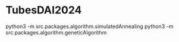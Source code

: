 # TubesDAI2024

python3 -m src.packages.algorithm.simulatedAnnealing
python3 -m src.packages.algorithm.geneticAlgorithm